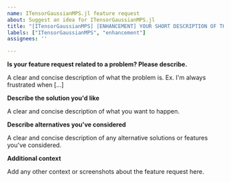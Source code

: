 ```yaml
---
name: ITensorGaussianMPS.jl feature request
about: Suggest an idea for ITensorGaussianMPS.jl
title: "[ITensorGaussianMPS] [ENHANCEMENT] YOUR SHORT DESCRIPTION OF THE FEATURE REQUEST HERE"
labels: ["ITensorGaussianMPS", "enhancement"]
assignees: ''

---
```


**Is your feature request related to a problem? Please describe.**

A clear and concise description of what the problem is. Ex. I'm always frustrated when [...]

**Describe the solution you'd like**

A clear and concise description of what you want to happen.

**Describe alternatives you've considered**

A clear and concise description of any alternative solutions or features you've considered.

**Additional context**

Add any other context or screenshots about the feature request here.
